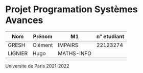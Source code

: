 Projet Programation Systèmes Avances
====

| Nom      | Prénom   | M1           | n° etudiant |
|----------|----------|--------------|-------------|
| GRESH    | Clément  | IMPAIRS      | 22123274    |
| LIGNIER  | Hugo     | MATHS-INFO   |             |


Universite de Paris
2021-2022
